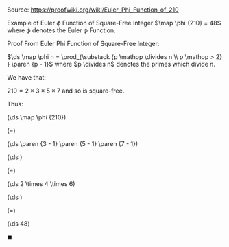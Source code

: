 # 

Source: https://proofwiki.org/wiki/Euler_Phi_Function_of_210

Example of Euler $\phi$ Function of Square-Free Integer
$\map \phi {210} = 48$
where $\phi$ denotes the Euler $\phi$ Function.


Proof
From Euler Phi Function of Square-Free Integer:

$\ds \map \phi n = \prod_{\substack {p \mathop \divides n \\ p \mathop > 2} } \paren {p - 1}$
where $p \divides n$ denotes the primes which divide $n$.

We have that:

$210 = 2 \times 3 \times 5 \times 7$
and so is square-free.

Thus:














\(\ds \map \phi {210}\)

\(=\)







\(\ds \paren {3 - 1} \paren {5 - 1} \paren {7 - 1}\)




















\(\ds \)

\(=\)







\(\ds 2 \times 4 \times 6\)




















\(\ds \)

\(=\)







\(\ds 48\)









$\blacksquare$





